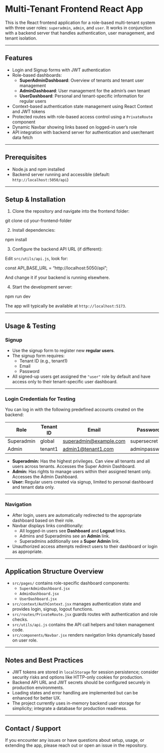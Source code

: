 # Multi-Tenant Frontend React App

This is the React frontend application for a role-based multi-tenant system with three user roles: `superadmin`, `admin`, and `user`. It works in conjunction with a backend server that handles authentication, user management, and tenant isolation.

---

## Features

- Login and Signup forms with JWT authentication
- Role-based dashboards:
  - **SuperAdminDashboard**: Overview of tenants and tenant user management
  - **AdminDashboard**: User management for the admin’s own tenant
  - **UserDashboard**: Personal and tenant-specific information for regular users
- Context-based authentication state management using React Context and JWT tokens
- Protected routes with role-based access control using a `PrivateRoute` component
- Dynamic Navbar showing links based on logged-in user’s role
- API integration with backend server for authentication and user/tenant data fetch

---

## Prerequisites

- Node.js and npm installed
- Backend server running and accessible (default: `http://localhost:5050/api`)

---

## Setup & Installation

1. Clone the repository and navigate into the frontend folder:

git clone
cd your-frontend-folder

2. Install dependencies:

npm install

3. Configure the backend API URL (if different):

Edit `src/utils/api.js`, look for:

const API_BASE_URL = “http://localhost:5050/api”;

And change it if your backend is running elsewhere.

4. Start the development server:

npm run dev

The app will typically be available at `http://localhost:5173`.

---

## Usage & Testing

### Signup

- Use the signup form to register new **regular users**.
- The signup form requires:
  - Tenant ID (e.g., tenant1)
  - Email
  - Password
- All signed-up users get assigned the `"user"` role by default and have access only to their tenant-specific user dashboard.

---

### Login Credentials for Testing

You can log in with the following predefined accounts created on the backend:

| Role       | Tenant ID | Email                  | Password      |
| ---------- | --------- | ---------------------- | ------------- |
| Superadmin | global    | superadmin@example.com | supersecret   |
| Admin      | tenant1   | admin1@tenant1.com     | adminpassword |

- **Superadmin:** Has the highest privileges. Can view all tenants and all users across tenants. Accesses the Super Admin Dashboard.
- **Admin:** Has rights to manage users within their assigned tenant only. Accesses the Admin Dashboard.
- **User:** Regular users created via signup, limited to personal dashboard and tenant data only.

---

### Navigation

- After login, users are automatically redirected to the appropriate dashboard based on their role.
- Navbar displays links conditionally:
  - All logged-in users see **Dashboard** and **Logout** links.
  - Admins and Superadmins see an **Admin** link.
  - Superadmins additionally see a **Super Admin** link.
- Unauthorized access attempts redirect users to their dashboard or login as appropriate.

---

## Application Structure Overview

- `src/pages/` contains role-specific dashboard components:
  - `SuperAdminDashboard.jsx`
  - `AdminDashboard.jsx`
  - `UserDashboard.jsx`
- `src/context/AuthContext.jsx` manages authentication state and provides login, signup, logout functions.
- `src/routes/PrivateRoute.jsx` guards routes with authentication and role checks.
- `src/utils/api.js` contains the API call helpers and token management code.
- `src/components/Navbar.jsx` renders navigation links dynamically based on user role.

---

## Notes and Best Practices

- JWT tokens are stored in `localStorage` for session persistence; consider security risks and options like HTTP-only cookies for production.
- Backend API URL and JWT secrets should be configured securely in production environments.
- Loading states and error handling are implemented but can be enhanced for better UX.
- The project currently uses in-memory backend user storage for simplicity; integrate a database for production readiness.

---

## Contact / Support

If you encounter any issues or have questions about setup, usage, or extending the app, please reach out or open an issue in the repository.
